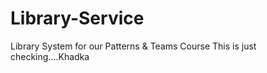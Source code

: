 # Library-Service
Library System for our Patterns &amp; Teams Course
This is just checking....Khadka

